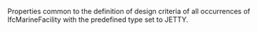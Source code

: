 Properties common to the definition of design criteria of all occurrences of IfcMarineFacility with the predefined type set to JETTY.